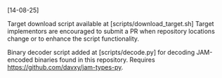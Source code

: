 [14-08-25]

Target download script available at [scripts/download_target.sh]
Target implementors are encouraged to submit a PR when repository locations
change or to enhance the script functionality.

Binary decoder script added at [scripts/decode.py] for decoding JAM-encoded
binaries found in this repository. Requires https://github.com/davxy/jam-types-py.
